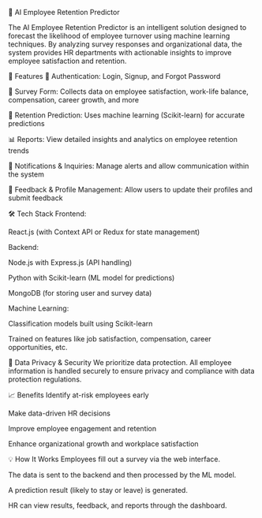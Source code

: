 🧠 AI Employee Retention Predictor

The AI Employee Retention Predictor is an intelligent solution designed to forecast the likelihood of employee turnover using machine learning techniques. By analyzing survey responses and organizational data, the system provides HR departments with actionable insights to improve employee satisfaction and retention.

🚀 Features
🔐 Authentication: Login, Signup, and Forgot Password

📝 Survey Form: Collects data on employee satisfaction, work-life balance, compensation, career growth, and more

🤖 Retention Prediction: Uses machine learning (Scikit-learn) for accurate predictions

📊 Reports: View detailed insights and analytics on employee retention trends

📨 Notifications & Inquiries: Manage alerts and allow communication within the system

🧾 Feedback & Profile Management: Allow users to update their profiles and submit feedback

🛠️ Tech Stack
Frontend:

React.js (with Context API or Redux for state management)



Backend:

Node.js with Express.js (API handling)

Python with Scikit-learn (ML model for predictions)

MongoDB (for storing user and survey data)

Machine Learning:

Classification models built using Scikit-learn

Trained on features like job satisfaction, compensation, career opportunities, etc.

🔐 Data Privacy & Security
We prioritize data protection. All employee information is handled securely to ensure privacy and compliance with data protection regulations.

📈 Benefits
Identify at-risk employees early

Make data-driven HR decisions

Improve employee engagement and retention

Enhance organizational growth and workplace satisfaction


💡 How It Works
Employees fill out a survey via the web interface.

The data is sent to the backend and then processed by the ML model.

A prediction result (likely to stay or leave) is generated.

HR can view results, feedback, and reports through the dashboard.

